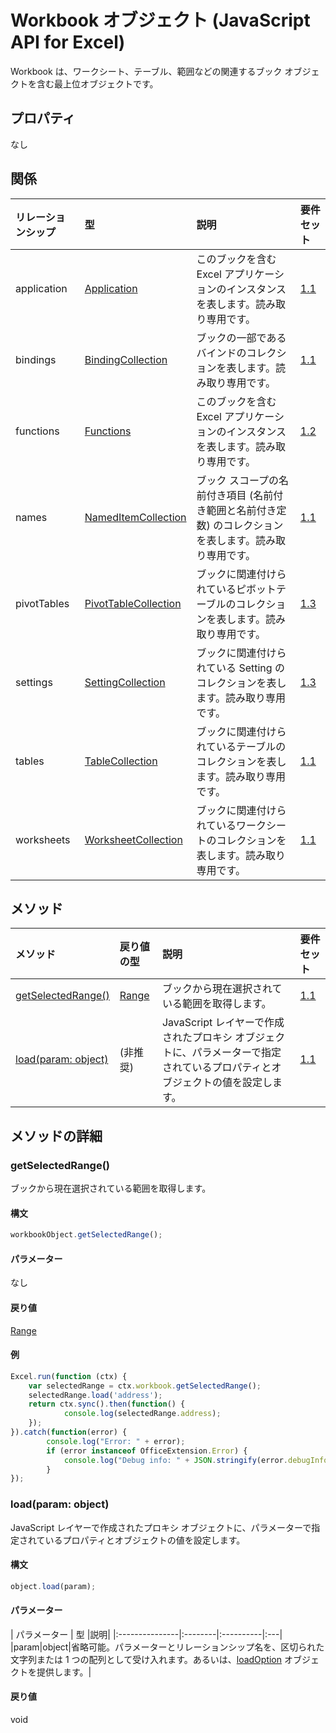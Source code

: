 # <a name="workbook-object-javascript-api-for-excel"></a>Workbook オブジェクト (JavaScript API for Excel)

Workbook は、ワークシート、テーブル、範囲などの関連するブック オブジェクトを含む最上位オブジェクトです。

## <a name="properties"></a>プロパティ

なし

## <a name="relationships"></a>関係
| リレーションシップ | 型   |説明| 要件セット|
|:---------------|:--------|:----------|:----|
|application|[Application](application.md)|このブックを含む Excel アプリケーションのインスタンスを表します。読み取り専用です。|[1.1](../requirement-sets/excel-api-requirement-sets.md)|
|bindings|[BindingCollection](bindingcollection.md)|ブックの一部であるバインドのコレクションを表します。読み取り専用です。|[1.1](../requirement-sets/excel-api-requirement-sets.md)|
|functions|[Functions](functions.md)|このブックを含む Excel アプリケーションのインスタンスを表します。読み取り専用です。|[1.2](../requirement-sets/excel-api-requirement-sets.md)|
|names|[NamedItemCollection](nameditemcollection.md)|ブック スコープの名前付き項目 (名前付き範囲と名前付き定数) のコレクションを表します。読み取り専用です。|[1.1](../requirement-sets/excel-api-requirement-sets.md)|
|pivotTables|[PivotTableCollection](pivottablecollection.md)|ブックに関連付けられているピボットテーブルのコレクションを表します。読み取り専用です。|[1.3](../requirement-sets/excel-api-requirement-sets.md)|
|settings|[SettingCollection](settingcollection.md)|ブックに関連付けられている Setting のコレクションを表します。読み取り専用です。|[1.3](../requirement-sets/excel-api-requirement-sets.md)|
|tables|[TableCollection](tablecollection.md)|ブックに関連付けられているテーブルのコレクションを表します。読み取り専用です。|[1.1](../requirement-sets/excel-api-requirement-sets.md)|
|worksheets|[WorksheetCollection](worksheetcollection.md)|ブックに関連付けられているワークシートのコレクションを表します。読み取り専用です。|[1.1](../requirement-sets/excel-api-requirement-sets.md)|

## <a name="methods"></a>メソッド

| メソッド           | 戻り値の型    |説明| 要件セット|
|:---------------|:--------|:----------|:----|
|[getSelectedRange()](#getselectedrange)|[Range](range.md)|ブックから現在選択されている範囲を取得します。|[1.1](../requirement-sets/excel-api-requirement-sets.md)|
|[load(param: object)](#loadparam-object)|(非推奨)|JavaScript レイヤーで作成されたプロキシ オブジェクトに、パラメーターで指定されているプロパティとオブジェクトの値を設定します。|[1.1](../requirement-sets/excel-api-requirement-sets.md)|

## <a name="method-details"></a>メソッドの詳細


### <a name="getselectedrange"></a>getSelectedRange()
ブックから現在選択されている範囲を取得します。

#### <a name="syntax"></a>構文
```js
workbookObject.getSelectedRange();
```

#### <a name="parameters"></a>パラメーター
なし

#### <a name="returns"></a>戻り値
[Range](range.md)

#### <a name="examples"></a>例

```js
Excel.run(function (ctx) { 
    var selectedRange = ctx.workbook.getSelectedRange();
    selectedRange.load('address');
    return ctx.sync().then(function() {
            console.log(selectedRange.address);
    });
}).catch(function(error) {
        console.log("Error: " + error);
        if (error instanceof OfficeExtension.Error) {
            console.log("Debug info: " + JSON.stringify(error.debugInfo));
        }
});
```
### <a name="loadparam-object"></a>load(param: object)
JavaScript レイヤーで作成されたプロキシ オブジェクトに、パラメーターで指定されているプロパティとオブジェクトの値を設定します。

#### <a name="syntax"></a>構文
```js
object.load(param);
```

#### <a name="parameters"></a>パラメーター
| パラメーター    | 型   |説明|
|:---------------|:--------|:----------|:---|
|param|object|省略可能。パラメーターとリレーションシップ名を、区切られた文字列または 1 つの配列として受け入れます。あるいは、[loadOption](loadoption.md) オブジェクトを提供します。|

#### <a name="returns"></a>戻り値
void
